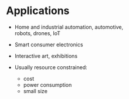 # Applications

* Home and industrial automation, automotive,  
robots, drones, IoT

* Smart consumer electronics

* Interactive art, exhibitions

* Usually resource constrained:
    - cost
    - power consumption
    - small size


